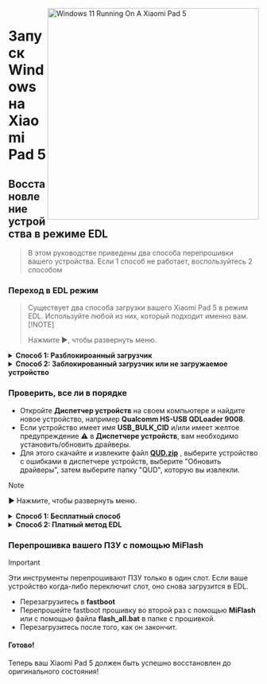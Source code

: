 <img align="right" src="https://raw.githubusercontent.com/erdilS/Port-Windows-11-Xiaomi-Pad-5/main/nabu.png" width="425" alt="Windows 11 Running On A Xiaomi Pad 5">

# Запуск Windows на Xiaomi Pad 5

## Восстановление устройства в режиме EDL
> В этом руководстве приведены два способа перепрошивки вашего устройства. Если 1 способ не работает, воспользуйтесь 2 способом

### Переход в EDL режим
> Существует два способа загрузки вашего Xiaomi Pad 5 в режим EDL. Используйте любой из них, который подходит именно вам.
> [!NOTE]
>
> Нажмите ▶️, чтобы развернуть меню.

<details>
  <summary><strong>Способ 1: Разблокироанный загрузчик</strong></summary>

> Если ваш загрузчик разблокирован, просто выполните следующую команду в режиме **fastboot**
```cmd
fastboot oem edl
```

</details>

<details>
  <summary><strong>Способ 2: Заблокированный загрузчик или не загружаемое устройство</strong></summary>

- Вставьте в устройство **EDL-кабель**, если он у вас есть, и нажмите кнопку на кабеле, чтобы перейти в режим **EDL**.
> Кабели EDL, которые можно найти в Интернете и которые должны работать, должны содержать в названии значение V2, например **Кабель EDL Hydra V2**.
- В качестве альтернативы **закоротите тестовые точки** (для этого необходимо открыть заднюю панель вашего устройства)..

</details>

### Проверить, все ли в порядке
- Откройте **Диспетчер устройств** на своем компьютере и найдите новое устройство, например **Qualcomm HS-USB QDLoader 9008**.
- Если устройство имеет имя **USB_BULK_CID** и/или имеет желтое предупреждение ⚠️ в **Диспетчере устройств**, вам необходимо установить/обновить драйверы.
- Для этого скачайте и извлеките файл **[QUD.zip](https://github.com/n00b69/woa-betalm/releases/download/Qfil/QUD.zip)** , выберите устройство с ошибками в диспетчере устройств, выберите "Обновить драйверы", затем выберите папку "QUD", которую вы извлекли.

> [!NOTE]
>
> ▶️ Нажмите, чтобы развернуть меню.

<details>
  <summary><strong>Способ 1: Бесплатный способ</strong></summary>

## Способ 1: Бесплатный способ

### Предварительные условия
- [`Патченый MiFlash Tool`](https://github.com/erdilS/Port-Windows-11-Xiaomi-Pad-5/releases/download/1.0/MiFlashPatched.zip)

- [`Пропатченный файл firehose (.elf)`](https://github.com/erdilS/Port-Windows-11-Xiaomi-Pad-5/releases/download/1.0/prog_ufs_firehose_sm7150_ddr.elf)

- `Распакованная` [`fastboot прошивка для NABU`](http://xmfirmwareupdater.com/miui/nabu/) 

### Подготовка необходимых файлов
- Распакуйте **fastboot ROM** для вашего Xiaomi Pad 5.
- Распакуйте **MiflashPatched.zip**, который вы скачали ранее.
- Скопируйте файл **firehose (.elf)** из папки **MiflashPatched.zip** в папку **images** внутри распакованной **fastboot прошивки**, перезаписав существующий файл.

#### Откройте MiFlash Tool 
- Перейдите в папку **MiFlash** внутри извлеченного файла **MiflashPatched.zip**.
- Запустите **XiaoMiFlash.exe** от имени администратора.

### Прошейте ваш ROM
- Нажмите кнопку **Select** в **MiFlash** и выберите папку, в которую вы извлекли **fastboot ROM** (ту, в которой вы заменили файл **firehose.elf**).
- В **MiFlash** убедитесь, что установлен флажок **Clean All**.
- Нажмите **Refresh** в **MiFlash**, чтобы подтвердить подключение к вашему устройству.
- После подтверждения того, что ваше устройство обнаружено и выбран параметр **Clean All**, нажмите **Flash**, чтобы начать процесс прошивки.

> [!Important]
> Если вы видите какую-либо ошибку, которая не исчезает через 2 минуты, перезагрузите устройство в **EDL-режим** ещё раз, затем нажмите **Refresh** и **Flash** ещё раз, чтобы повторить попытку.

#### Перезагрузите ваше устройство
- После завершения прошивки нажмите кнопку **Reboot**, чтобы перезагрузить устройство.

</details>

<details>
  <summary><strong>Способ 2: Платный метод EDL</strong></summary>

## Способ 2: Платная прошивка с помощью HXRU Tool

### Предварительные условия
- `3$ в USD" и крипто-кошелёк для получения кредитов (также принимаются некоторые счета в российских банках).

- `Телеграм аккаунт` для связи со службой поддержки HXRU

- [`MiFlash HXRU Tool`](https://hxrutool.net/tool/Xiaomi_Auth_Tool_v9.0.0.5_mtk.zip)
 
- [`Стоковая fastboot прошивка для Nabu`](http://xmfirmwareupdater.com/miui/nabu/)  
### Настройка HXRU Tool
- Создайте учетную запись на **[HXRU.com](https://dashboard.hxrutool.com/Register)**.
- Загрузите и извлеките инструмент **MiFlash HXRU**.

#### Купите кредиты
- Свяжитесь с **@hxruofficial** в Telegram, чтобы приобрести **5 кредитов** (прибл. **$3**). Эти кредиты необходимы вам для продолжения прошивки вашего устройства.

### Прошейте ваше устройство
- Откройте **XiaoMiFlash.exe** и предоставьте права администратора.
- Скачайте стоковую fastboot прошивку для NABU (файл должен иметь расширение .tgz) и откройте его. Внутри должен быть файл .tar. Извлеките содержимое этого файла .tar в любую папку).
- Нажмите кнопку **Select** в **XiaoMi Flash** и выберите эту папку.
- Нажмите **Flash**.
- Если вы получите сообщение об ошибке **write time out**, удерживайте кнопку **`Питание`** + **`Громкость +`** в течение +-30 секунд, чтобы перезагрузить EDL. После этого снова нажмите кнопку **Flash**.
- Через несколько секунд должно появиться всплывающее окно для входа в систему. Введите здесь данные своей учетной записи **HRXU** и нажмите **Запросить авторизованную прошивку**.

#### Перезагрузите ваше устройство
- После того, как появится сообщение **прошивка завершена**, перезагрузите устройство, удерживая нажатой клавишу **`Питания`** в течение +-14 секунд.

</details>

### Перепрошивка вашего ПЗУ с помощью MiFlash
> [!Important]
> Эти инструменты перепрошивают ПЗУ только в один слот. Если ваше устройство когда-либо переключит слот, оно снова загрузится в EDL.
- Перезагрузитесь в **fastboot**
- Перепрошейте fastboot прошивку во второй раз с помощью **MiFlash** или с помощью файла **flash_all.bat** в папке с прошивкой.
- Перезагрузитесь после того, как он закончит.

#### Готово!
Теперь ваш Xiaomi Pad 5 должен быть успешно восстановлен до оригинального состояния!

































